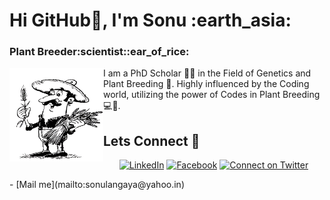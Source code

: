 <h1 align="left">Hi GitHub👋, I'm Sonu :earth_asia:</h1>

<h3 align="leftr">Plant Breeder:scientist::ear_of_rice: </h3>

<img align="left" width="150" height="150" src="https://github.com/sonulangaya/sonulangaya/blob/master/Breeder.png?raw=true"></a>

I am a PhD Scholar :scientist: in the Field of Genetics and Plant Breeding :ear_of_rice:. Highly influenced by the Coding world, utilizing the power of Codes in Plant Breeding :computer::pencil:.

## **Lets Connect** :handshake:

<p align="center">
  <a href="https://linkedin.com/in/sonulangaya"><img alt="LinkedIn" src="https://img.shields.io/badge/LinkedIn-Black?style=for-the-badge&logo=linkedin"" /></a>
  <a href="https://facebook.com/sonulangaya"><img alt="Facebook" src="https://img.shields.io/badge/Facebook-black?style=for-the-badge&logo=facebook" /></a>
  <a href="https://twitter.com/intent/follow?screen_name=sonulangaya"><img src="https://img.shields.io/twitter/follow/sonulangaya?style=social&logo=twitter" alt="Connect on Twitter"></a>   
</p>
  - [Mail me](mailto:sonulangaya@yahoo.in)



